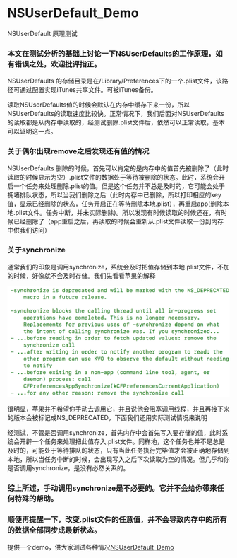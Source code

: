 # NSUserDefault_Demo


NSUserDefault 原理测试



### 本文在测试分析的基础上讨论一下NSUserDefaults的工作原理，如有错误之处，欢迎批评指正。

NSUserDefaults 的存储目录是在/Library/Preferences下的一个.plist文件，该路径可通过配置实现iTunes共享文件。可被iTunes备份。 

读取NSUserDefaults值的时候会默认在内存中缓存下来一份，所以NSUserDefaults的读取速度比较快。正常情况下，我们后面对NSUserDefaults的读取都是从内存中读取的，经测试删除.plist文件后，依然可以正常读取，基本可以证明这一点。

### 关于偶尔出现remove之后发现还有值的情况

NSUserDefaults 删除的时候，首先可以肯定的是内存中的值首先被删除了（此时读取的时候显示为空）.plist文件的数据处于等待被删除的状态。此时，系统会开启一个任务来处理删除.plist的值。但是这个任务并不总是及时的，它可能会处于拥堵排队状态，所以当我们删除之后（此时内存中已删除，所以打印相应的key值，显示已经删除的状态，任务开启正在等待删除本地.plist），再重启app(删除本地.plist文件。任务中断，并未实际删除)。所以发现有时候读取的时候还在，有时候已经删除了（app重启之后，再读取的时候会重新从.plist文件读取一份到内存中供我们访问）

### 关于synchronize

通常我们的印象是调用synchronize，系统会及时把值存储到本地.plist文件，不加的时候，好像就不会及时存储。我们先看看苹果的解释

![synchronize](/NSUserDefault_Demo/NSUserDefault_Demo/synchronize.png)

很明显，苹果并不希望你手动去调用它，并且说他会阻塞调用线程，并且再接下来的版本会被标记成NS_DEPRECATED，下面我们还用实际测试情况来说明

经测试，不管是否调用synchronize，首先内存中会首先写入要存储的值，此时系统会开辟一个任务来处理把此值存入.plist文件。同样地，这个任务也并不是总是及时的，可能处于等待排队的状态，只有当此任务执行完毕值才会被正确地存储到本地，所以当任务中断的时候，会出现写入之后下次读取为空的情况。但几乎和你是否调用synchronize，是没有必然关系的。

### 综上所述，手动调用synchronize是不必要的。它并不会给你带来任何特殊的帮助。

### 顺便再提醒一下，改变.plist文件的任意值，并不会导致内存中的所有的数据全部同步成最新状态。

提供一个demo，供大家测试各种情况[NSUserDefault_Demo](https://github.com/cuiyu8580/NSUserDefault_Demo.git)
